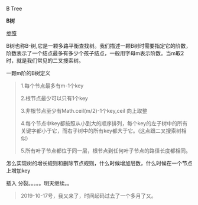 B Tree

**B树**

[参照](https://www.cnblogs.com/nullzx/p/8729425.html)



B树也称B-树,它是一颗多路平衡查找树。我们描述一颗B树时需要指定它的阶数，阶数表示了一个结点最多有多少个孩子结点，一般用字母m表示阶数。当m取2时，就是我们常见的二叉搜索树。

一颗m阶的B树定义

> 1.每个节点最多有m-1个key
>
> 2.根节点最少可以只有1个key
>
> 3.非根节点至少有Math.ceil(m/2)-1个key,ceil 向上取整
>
> 4.每个节点中key都按照从小到大的顺序排列，每个key的左子树中的所有关键字都小于它，而右子树中的所有key都大于它。(这点跟二叉搜索树相似)
>
> 5.所有叶子节点都位于同一层，根节点到任何叶子节点的路径长度都相同。
>
> 





怎么实现树的增长规则和删除节点规则，什么时候增加层数，什么时候在一个节点上增加key

插入 分裂。。。。。明天继续。。

> 2019-10-17号，我又来了，时间起码过去了一个多月了又。

